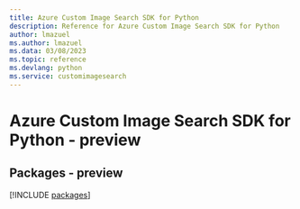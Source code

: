 ```yaml
---
title: Azure Custom Image Search SDK for Python
description: Reference for Azure Custom Image Search SDK for Python
author: lmazuel
ms.author: lmazuel
ms.data: 03/08/2023
ms.topic: reference
ms.devlang: python
ms.service: customimagesearch
---
```

# Azure Custom Image Search SDK for Python - preview
## Packages - preview
[!INCLUDE [packages](custom-image-search-index.md)]